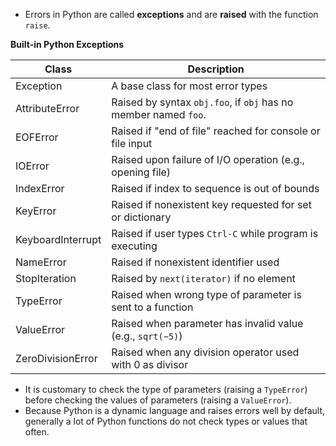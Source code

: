 * Errors in Python are called **exceptions** and are **raised** with the function `raise`.

**Built-in Python Exceptions**

| Class | Description |
| ----- | ----------- |
| Exception | A base class for most error types |
| AttributeError | Raised by syntax `obj.foo`, if `obj` has no member named `foo`. |
| EOFError | Raised if "end of file" reached for console or file input |
| IOError | Raised upon failure of I/O operation (e.g., opening file) |
| IndexError | Raised if index to sequence is out of bounds |
| KeyError | Raised if nonexistent key requested for set or dictionary |
| KeyboardInterrupt | Raised if user types `Ctrl-C` while program is executing | 
| NameError | Raised if nonexistent identifier used |
| StopIteration | Raised by `next(iterator)` if no element |
| TypeError | Raised when wrong type of parameter is sent to a function |
| ValueError | Raised when parameter has invalid value (e.g., `sqrt(−5)`) |
| ZeroDivisionError | Raised when any division operator used with 0 as divisor |

* It is customary to check the type of parameters (raising a `TypeError`) before checking the values of parameters (raising a `ValueError`).
* Because Python is a dynamic language and raises errors well by default, generally a lot of Python functions do not check types or values that often.
